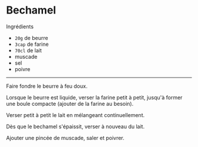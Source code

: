 # Bechamel

Ingrédients

* `20g` de beurre
* `3cap` de farine
* `70cl` de lait
* muscade
* sel
* poivre

---

Faire fondre le beurre à feu doux.

Lorsque le beurre est liquide, verser la farine petit à petit, jusqu'à former une boule compacte (ajouter de la farine au besoin).

Verser petit à petit le lait en mélangeant continuellement.

Dès que le bechamel s'épaissit, verser à nouveau du lait.

Ajouter une pincée de muscade, saler et poivrer.
